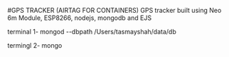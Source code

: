 #GPS TRACKER (AIRTAG FOR CONTAINERS)
GPS tracker built using Neo 6m Module, ESP8266, nodejs, mongodb and EJS 


terminal 1-
mongod --dbpath /Users/tasmayshah/data/db



termingl 2-
mongo
